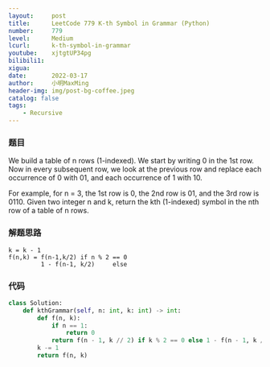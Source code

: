 ```yaml
---
layout:     post
title:      LeetCode 779 K-th Symbol in Grammar (Python)
number:     779
level:      Medium
lcurl:      k-th-symbol-in-grammar
youtube:    xjtgtUP34pg
bilibili1:  
xigua:      
date:       2022-03-17
author:     小明MaxMing
header-img: img/post-bg-coffee.jpeg
catalog: false
tags:
    - Recursive
---
```


### 题目

We build a table of n rows (1-indexed). We start by writing 0 in the 1st row. Now in every subsequent row, we look at the previous row and replace each occurrence of 0 with 01, and each occurrence of 1 with 10.

For example, for n = 3, the 1st row is 0, the 2nd row is 01, and the 3rd row is 0110.
Given two integer n and k, return the kth (1-indexed) symbol in the nth row of a table of n rows.

### 解题思路
```
k = k - 1
f(n,k) = f(n-1,k/2) if n % 2 == 0
         1 - f(n-1, k/2)     else
```
### 代码
```python
class Solution:
    def kthGrammar(self, n: int, k: int) -> int:
        def f(n, k):
            if n == 1:
                return 0
            return f(n - 1, k // 2) if k % 2 == 0 else 1 - f(n - 1, k // 2)
        k -= 1
        return f(n, k)
```
